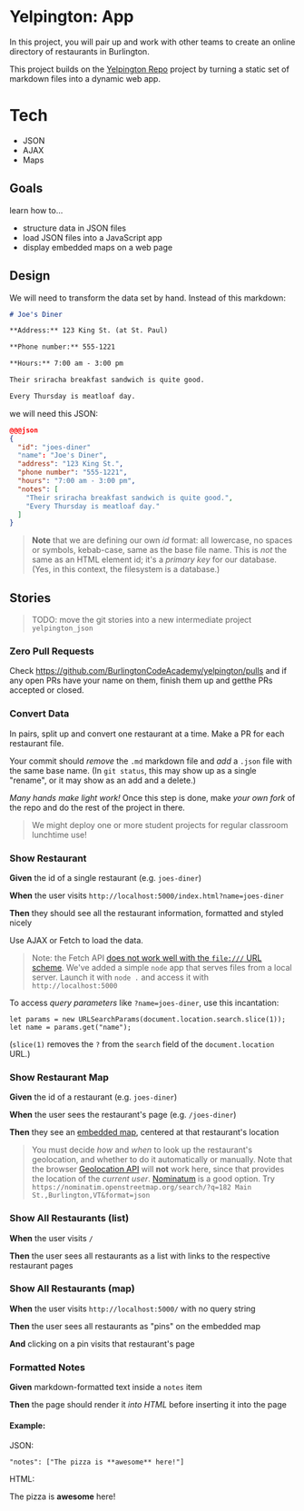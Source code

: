 # Yelpington: App

In this project, you will pair up and work with other teams to create an online directory of restaurants in Burlington.

This project builds on the [Yelpington Repo](yelpington_repo) project by turning a static set of markdown files into a dynamic web app.

# Tech

* JSON
* AJAX
* Maps

## Goals

learn how to...

* structure data in JSON files
* load JSON files into a JavaScript app
* display embedded maps on a web page

## Design

We will need to transform the data set by hand. Instead of this markdown:

```markdown
# Joe's Diner

**Address:** 123 King St. (at St. Paul)

**Phone number:** 555-1221

**Hours:** 7:00 am - 3:00 pm

Their sriracha breakfast sandwich is quite good. 

Every Thursday is meatloaf day.
```

we will need this JSON:

```json
@@@json
{
  "id": "joes-diner"
  "name": "Joe's Diner",
  "address": "123 King St.",
  "phone number": "555-1221",
  "hours": "7:00 am - 3:00 pm",
  "notes": [
    "Their sriracha breakfast sandwich is quite good.", 
    "Every Thursday is meatloaf day."
  ]
}
```

> **Note** that we are defining our own *id* format: all lowercase, no spaces 
> or symbols, kebab-case, same as the base file name. 
> This is *not* the same as an HTML element id; it's a *primary key* for our 
> database. (Yes, in this context, the filesystem is a database.)

## Stories

> TODO: move the git stories into a new intermediate project `yelpington_json`

<!--box-->

### Zero Pull Requests

Check https://github.com/BurlingtonCodeAcademy/yelpington/pulls and if any open PRs have your name on them, finish them up and getthe PRs accepted or closed.


<!--/box-->

<!--box-->

### Convert Data

In pairs, split up and convert one restaurant at a time. Make a PR for each restaurant file. 

Your commit should *remove* the `.md` markdown file and *add* a `.json` file with the same base name. (In `git status`, this may show up as a single "rename", or it may show as an add and a delete.)

*Many hands make light work!* Once this step is done, make *your own fork* of the repo and do the rest of the project in there. 

> We might deploy one or more student projects for regular classroom lunchtime use!

<!--/box-->

<!--box-->
### Show Restaurant

**Given** the id of a single restaurant (e.g. `joes-diner`)

**When** the user visits `http://localhost:5000/index.html?name=joes-diner`

**Then** they should see all the restaurant information, formatted and styled nicely 

Use AJAX or Fetch to load the data.

> Note: the Fetch API [does not work well with the `file:///` URL scheme](https://github.com/github/fetch/pull/92). 
> We've added a simple `node` app that serves files from a local server.
> Launch it with `node .` and access it with `http://localhost:5000`

To access *query parameters* like `?name=joes-diner`, use this incantation: 

```
let params = new URLSearchParams(document.location.search.slice(1));
let name = params.get("name");
```

(`slice(1)` removes the `?` from the `search` field of the `document.location` URL.)

<!--/box-->

<!--box-->
### Show Restaurant Map

**Given** the id of a restaurant (e.g. `joes-diner`)

**When** the user sees the restaurant's page (e.g. `/joes-diner`)

**Then** they see an [embedded map](/lessons/www/embedding_media.md), centered at that restaurant's location

> You must decide *how* and *when* to look up the restaurant's geolocation, and 
> whether to do it automatically or manually. 
> Note that the browser [Geolocation API](https://developer.mozilla.org/en-US/docs/Web/API/Geolocation_API)
> will **not** work here, since that provides the location of the *current user*.
> [Nominatum](https://nominatim.openstreetmap.org/) is a good option. Try
> `https://nominatim.openstreetmap.org/search/?q=182 Main St.,Burlington,VT&format=json`


<!--/box-->


<!--box-->
### Show All Restaurants (list)

**When** the user visits `/`

**Then** the user sees all restaurants as a list with links to the respective restaurant pages

<!--/box-->
<!--box-->
### Show All Restaurants (map)

**When** the user visits `http://localhost:5000/` with no query string

**Then** the user sees all restaurants as "pins" on the embedded map

**And** clicking on a pin visits that restaurant's page

<!--/box-->
<!--box-->

### Formatted Notes

**Given** markdown-formatted text inside a `notes` item

**Then** the page should render it *into HTML* before inserting it into the page

#### Example:

JSON:
```
"notes": ["The pizza is **awesome** here!"]
```

HTML:

The pizza is **awesome** here!

<!--/box-->


